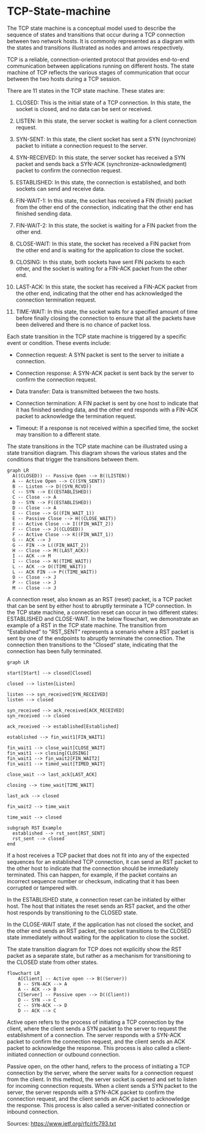 # TCP-State-machine
The TCP state machine is a conceptual model used to describe the sequence of states and transitions that occur during a TCP connection between two network hosts. It is commonly represented as a diagram with the states and transitions illustrated as nodes and arrows respectively.

TCP is a reliable, connection-oriented protocol that provides end-to-end communication between applications running on different hosts. The state machine of TCP reflects the various stages of communication that occur between the two hosts during a TCP session.

There are 11 states in the TCP state machine. These states are:

1. CLOSED: This is the initial state of a TCP connection. In this state, the socket is closed, and no data can be sent or received.

2. LISTEN: In this state, the server socket is waiting for a client connection request.

3. SYN-SENT: In this state, the client socket has sent a SYN (synchronize) packet to initiate a connection request to the server.

4. SYN-RECEIVED: In this state, the server socket has received a SYN packet and sends back a SYN-ACK (synchronize-acknowledgment) packet to confirm the connection request.

5. ESTABLISHED: In this state, the connection is established, and both sockets can send and receive data.

6. FIN-WAIT-1: In this state, the socket has received a FIN (finish) packet from the other end of the connection, indicating that the other end has finished sending data.

7. FIN-WAIT-2: In this state, the socket is waiting for a FIN packet from the other end.

8. CLOSE-WAIT: In this state, the socket has received a FIN packet from the other end and is waiting for the application to close the socket.

9. CLOSING: In this state, both sockets have sent FIN packets to each other, and the socket is waiting for a FIN-ACK packet from the other end.

10. LAST-ACK: In this state, the socket has received a FIN-ACK packet from the other end, indicating that the other end has acknowledged the connection termination request.

11. TIME-WAIT: In this state, the socket waits for a specified amount of time before finally closing the connection to ensure that all the packets have been delivered and there is no chance of packet loss.

Each state transition in the TCP state machine is triggered by a specific event or condition. These events include:

- Connection request: A SYN packet is sent to the server to initiate a connection.

- Connection response: A SYN-ACK packet is sent back by the server to confirm the connection request.

- Data transfer: Data is transmitted between the two hosts.

- Connection termination: A FIN packet is sent by one host to indicate that it has finished sending data, and the other end responds with a FIN-ACK packet to acknowledge the termination request.

- Timeout: If a response is not received within a specified time, the socket may transition to a different state.

The state transitions in the TCP state machine can be illustrated using a state transition diagram. This diagram shows the various states and the conditions that trigger the transitions between them.

```mermaid
graph LR
  A((CLOSED)) -- Passive Open --> B((LISTEN))
  A -- Active Open --> C((SYN_SENT))
  B -- Listen --> D((SYN_RCVD))
  C -- SYN --> E((ESTABLISHED))
  C -- Close --> A
  D -- SYN --> F((ESTABLISHED))
  D -- Close --> A
  E -- Close --> G((FIN_WAIT_1))
  E -- Passive Close --> H((CLOSE_WAIT))
  E -- Active Close --> I((FIN_WAIT_2))
  F -- Close --> J((CLOSED))
  F -- Active Close --> K((FIN_WAIT_1))
  G -- ACK --> J
  G -- FIN --> L((FIN_WAIT_2))
  H -- Close --> M((LAST_ACK))
  I -- ACK --> M
  I -- Close --> N((TIME_WAIT))
  L -- ACK --> O((TIME_WAIT))
  L -- ACK FIN --> P((TIME_WAIT))
  O -- Close --> J
  P -- Close --> J
  M -- Close --> J
```

A connection reset, also known as an RST (reset) packet, is a TCP packet that can be sent by either host to abruptly terminate a TCP connection. In the TCP state machine, a connection reset can occur in two different states: ESTABLISHED and CLOSE-WAIT. In the below flowchart, we demonstrate an example of a RST in the TCP state machine. The transition from "Established" to "RST_SENT" represents a scenario where a RST packet is sent by one of the endpoints to abruptly terminate the connection. The connection then transitions to the "Closed" state, indicating that the connection has been fully terminated.

```mermaid
graph LR

start[Start] --> closed[Closed]

closed --> listen[Listen]

listen --> syn_received[SYN_RECEIVED]
listen --> closed

syn_received --> ack_received[ACK_RECEIVED]
syn_received --> closed

ack_received --> established[Established]

established --> fin_wait1[FIN_WAIT1]

fin_wait1 --> close_wait[CLOSE_WAIT]
fin_wait1 --> closing[CLOSING]
fin_wait1 --> fin_wait2[FIN_WAIT2]
fin_wait1 --> timed_wait[TIMED_WAIT]

close_wait --> last_ack[LAST_ACK]

closing --> time_wait[TIME_WAIT]

last_ack --> closed

fin_wait2 --> time_wait

time_wait --> closed

subgraph RST Example
  established --> rst_sent[RST_SENT]
  rst_sent --> closed
end
```

If a host receives a TCP packet that does not fit into any of the expected sequences for an established TCP connection, it can send an RST packet to the other host to indicate that the connection should be immediately terminated. This can happen, for example, if the packet contains an incorrect sequence number or checksum, indicating that it has been corrupted or tampered with.

In the ESTABLISHED state, a connection reset can be initiated by either host. The host that initiates the reset sends an RST packet, and the other host responds by transitioning to the CLOSED state.

In the CLOSE-WAIT state, if the application has not closed the socket, and the other end sends an RST packet, the socket transitions to the CLOSED state immediately without waiting for the application to close the socket.

The state transition diagram for TCP does not explicitly show the RST packet as a separate state, but rather as a mechanism for transitioning to the CLOSED state from other states.

```mermaid
flowchart LR
    A[Client] -- Active open --> B((Server))
    B -- SYN-ACK --> A
    A -- ACK --> B
    C[Server] -- Passive open --> D((Client))
    D -- SYN --> C
    C -- SYN-ACK --> D
    D -- ACK --> C
```

Active open refers to the process of initiating a TCP connection by the client, where the client sends a SYN packet to the server to request the establishment of a connection. The server responds with a SYN-ACK packet to confirm the connection request, and the client sends an ACK packet to acknowledge the response. This process is also called a client-initiated connection or outbound connection.

Passive open, on the other hand, refers to the process of initiating a TCP connection by the server, where the server waits for a connection request from the client. In this method, the server socket is opened and set to listen for incoming connection requests. When a client sends a SYN packet to the server, the server responds with a SYN-ACK packet to confirm the connection request, and the client sends an ACK packet to acknowledge the response. This process is also called a server-initiated connection or inbound connection.

Sources:
https://www.ietf.org/rfc/rfc793.txt
